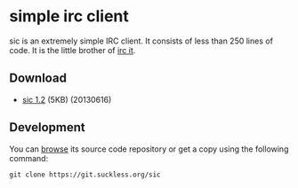 simple irc client
=================
sic is an extremely simple IRC client. It consists of less than 250 lines of
code. It is the little brother of [irc it](/ii).

Download
--------
* [sic 1.2](//dl.suckless.org/tools/sic-1.2.tar.gz) (5KB) (20130616)

Development
-----------
You can [browse](//git.suckless.org/sic) its source code repository or get a
copy using the following command:

	git clone https://git.suckless.org/sic

